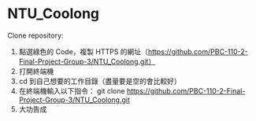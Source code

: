 # NTU_Coolong

Clone repository:
1. 點選綠色的 Code，複製 HTTPS 的網址（https://github.com/PBC-110-2-Final-Project-Group-3/NTU_Coolong.git）
2. 打開終端機
3. cd 到自己想要的工作目錄（盡量要是空的會比較好）
4. 在終端機輸入以下指令：
git clone https://github.com/PBC-110-2-Final-Project-Group-3/NTU_Coolong.git
5. 大功告成
